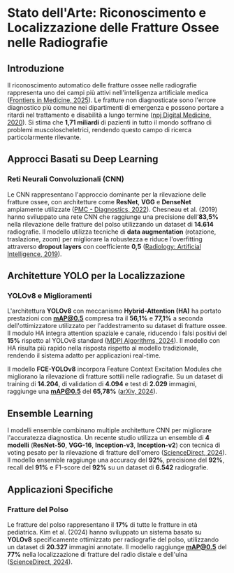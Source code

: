 # Stato dell'Arte: Riconoscimento e Localizzazione delle Fratture Ossee nelle Radiografie

## Introduzione

Il riconoscimento automatico delle fratture ossee nelle radiografie rappresenta uno dei campi più attivi nell'intelligenza artificiale medica ([Frontiers in Medicine, 2025](https://www.frontiersin.org/journals/medicine/articles/10.3389/fmed.2024.1506686/full)). Le fratture non diagnosticate sono l'errore diagnostico più comune nei dipartimenti di emergenza e possono portare a ritardi nel trattamento e disabilità a lungo termine ([npj Digital Medicine, 2020](https://www.nature.com/articles/s41746-020-00352-w)). Si stima che **1,71 miliardi** di pazienti in tutto il mondo soffrano di problemi muscoloscheletrici, rendendo questo campo di ricerca particolarmente rilevante.

## Approcci Basati su Deep Learning

### Reti Neurali Convoluzionali (CNN)

Le CNN rappresentano l'approccio dominante per la rilevazione delle fratture ossee, con architetture come **ResNet**, **VGG** e **DenseNet** ampiamente utilizzate ([PMC - Diagnostics, 2022](https://pmc.ncbi.nlm.nih.gov/articles/PMC9600559/)). Chesneau et al. (2019) hanno sviluppato una rete CNN che raggiunge una precisione dell’**83,5%** nella rilevazione delle fratture del polso utilizzando un dataset di **14.614** radiografie. Il modello utilizza tecniche di **data augmentation** (rotazione, traslazione, zoom) per migliorare la robustezza e riduce l'overfitting attraverso **dropout layers** con coefficiente **0,5** ([Radiology: Artificial Intelligence, 2019](https://pubs.rsna.org/doi/full/10.1148/ryai.2019180001)).

## Architetture YOLO per la Localizzazione

### YOLOv8 e Miglioramenti

L'architettura **YOLOv8** con meccanismo **Hybrid-Attention (HA)** ha portato prestazioni con **mAP@0.5** compresa tra il **56,1%** e **77,1%** a seconda dell'ottimizzatore utilizzato per l'addestramento su dataset di fratture ossee. Il modulo HA integra attention spaziale e canale, riducendo i falsi positivi del **15%** rispetto al YOLOv8 standard ([MDPI Algorithms, 2024](https://www.mdpi.com/1999-4893/17/11/471)). Il modello con HA risulta più rapido nella risposta rispetto al modello tradizionale, rendendo il sistema adatto per applicazioni real-time.

Il modello **FCE-YOLOv8** incorpora Feature Context Excitation Modules che migliorano la rilevazione di fratture sottili nelle radiografie. Su un dataset di training di **14.204**, di validation di **4.094** e test di **2.029** immagini, raggiunge una **mAP@0.5** del **65,78%** ([arXiv, 2024](https://arxiv.org/html/2410.01031v1)).

## Ensemble Learning

I modelli ensemble combinano multiple architetture CNN per migliorare l'accuratezza diagnostica. Un recente studio utilizza un ensemble di **4 modelli** (**ResNet-50**, **VGG-16**, **Inception-v3**, **Inception-v2**) con tecnica di voting pesato per la rilevazione di fratture dell'omero ([ScienceDirect, 2024](https://www.sciencedirect.com/science/article/pii/S0009926024004197)). Il modello ensemble raggiunge una accuracy del **92%**, precisione del **92%**, recall del **91%** e F1-score del **92%** su un dataset di **6.542** radiografie.

## Applicazioni Specifiche

### Fratture del Polso

Le fratture del polso rappresentano il **17%** di tutte le fratture in età pediatrica. Kim et al. (2024) hanno sviluppato un sistema basato su **YOLOv8** specificamente ottimizzato per radiografie del polso, utilizzando un dataset di **20.327** immagini annotate. Il modello raggiunge **mAP@0.5** del **77%** nella localizzazione di fratture del radio distale e dell'ulna ([ScienceDirect, 2024](https://www.sciencedirect.com/science/article/pii/S1746809424002027)).

